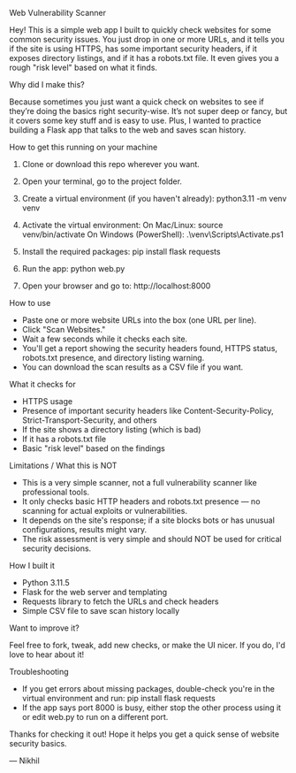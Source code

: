 Web Vulnerability Scanner

Hey! This is a simple web app I built to quickly check websites for some common security issues. You just drop in one or more URLs, and it tells you if the site is using HTTPS, has some important security headers, if it exposes directory listings, and if it has a robots.txt file. It even gives you a rough "risk level" based on what it finds.

Why did I make this?

Because sometimes you just want a quick check on websites to see if they’re doing the basics right security-wise. It’s not super deep or fancy, but it covers some key stuff and is easy to use. Plus, I wanted to practice building a Flask app that talks to the web and saves scan history.

How to get this running on your machine

1. Clone or download this repo wherever you want.

2. Open your terminal, go to the project folder.

3. Create a virtual environment (if you haven't already):
python3.11 -m venv venv

4. Activate the virtual environment:
On Mac/Linux:
source venv/bin/activate
On Windows (PowerShell):
.\venv\Scripts\Activate.ps1

5. Install the required packages:
pip install flask requests

6. Run the app:
python web.py

7. Open your browser and go to:
http://localhost:8000

How to use

- Paste one or more website URLs into the box (one URL per line).
- Click "Scan Websites."
- Wait a few seconds while it checks each site.
- You'll get a report showing the security headers found, HTTPS status, robots.txt presence, and directory listing warning.
- You can download the scan results as a CSV file if you want.

What it checks for

- HTTPS usage
- Presence of important security headers like Content-Security-Policy, Strict-Transport-Security, and others
- If the site shows a directory listing (which is bad)
- If it has a robots.txt file
- Basic "risk level" based on the findings

Limitations / What this is NOT

- This is a very simple scanner, not a full vulnerability scanner like professional tools.
- It only checks basic HTTP headers and robots.txt presence — no scanning for actual exploits or vulnerabilities.
- It depends on the site's response; if a site blocks bots or has unusual configurations, results might vary.
- The risk assessment is very simple and should NOT be used for critical security decisions.

How I built it

- Python 3.11.5
- Flask for the web server and templating
- Requests library to fetch the URLs and check headers
- Simple CSV file to save scan history locally

Want to improve it?

Feel free to fork, tweak, add new checks, or make the UI nicer. If you do, I'd love to hear about it!

Troubleshooting

- If you get errors about missing packages, double-check you're in the virtual environment and run:
pip install flask requests
- If the app says port 8000 is busy, either stop the other process using it or edit web.py to run on a different port.

Thanks for checking it out! Hope it helps you get a quick sense of website security basics.

— Nikhil
